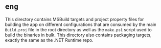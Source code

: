 # `eng`

This directory contains MSBuild targets and project property files for building the app on different configurations that are consumed by the main `Build.proj` file in the root directory as well as the `make.ps1` script used to build the binaries in bulk.
This directory also contains packaging targets, exactly the same as the .NET Runtime repo.
